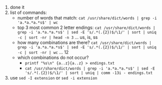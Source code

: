 1. done it
2. list of commands:
    - number of words that match: `cat /usr/share/dict/words | grep -i 'a.*a.*a.*s$' | wc`
    - top 3 most common 2 letter endings: `cat /usr/share/dict/words | grep -i 'a.*a.*a.*s$' | sed -E 's/.*(.{2})$/\1/' | sort | uniq -c | sort -nr | head -n 3` ... us, is, ss
    - how many combinations are there? `cat /usr/share/dict/words | grep -i 'a.*a.*a.*s$' | sed -E 's/.*(.{2})$/\1/' | sort | uniq -c | sort -nr | wc` ... 12
    - which combinations do not occur?
      - `printf "%s\n" {a..z}{a..z} > endings.txt`
      - `cat /usr/share/dict/words | grep -i 'a.*a.*a.*s$' | sed -E 's/.*(.{2})$/\1/' | sort | uniq | comm -13i - endings.txt`
3. use `sed -I extension` or `sed -i extension`